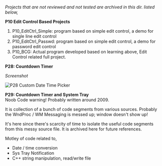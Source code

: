*Projects that are not reviewed and not tested are archived in this dir. listed below,*

**P10 Edit Control Based Projects**  
1. P10_EditCtrl_Simple: program based on simple edit control, a demo for single line edit control
2. P10_EditCtrl_Passwd: program based on simple edit control, a demo for password edit control
3. P10_BCG: Actual program developed based on learning above, Edit Control related full project.

**P28: Countdown Timer**  

*Screenshot*  

![P28 Custom Date Time Picker](https://user-images.githubusercontent.com/7858031/218860053-8ee41c15-cec7-41dc-9ace-02efa09749f7.png)


**P29: Countdown Timer and System Tray**  
Noob Code warning! Probably written around 2009.

It is collection of a bunch of code segments from various sources.
Probably the WndProc / WM Messaging is messed up; window doesn't show up!

It's here since there's scarcity of time to isolate the useful code segments from this messy source file. It is archived here for future references.

Motley of code related to,
- Date / time conversion
- Sys Tray Notification
- C++ string manipulation, read/write file
